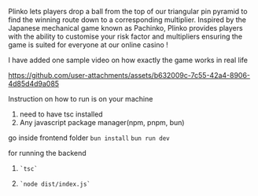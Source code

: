 Plinko lets players drop a ball from the top of our triangular pin pyramid to find the winning route down to a corresponding multiplier. Inspired by the Japanese mechanical game known as Pachinko, Plinko provides players with the ability to customise your risk factor and multipliers ensuring the game is suited for everyone at our online casino !

I have added one sample video on how exactly the game works in real life

https://github.com/user-attachments/assets/b632009c-7c55-42a4-8906-4d85d4d9a085


Instruction on how to run is on your machine

1. need to have tsc installed
2. Any javascript package manager(npm, pnpm, bun)

go inside frontend folder
`bun install` 
`bun run dev`

for running the backend 
1.     `tsc` 


2.     `node dist/index.js`
